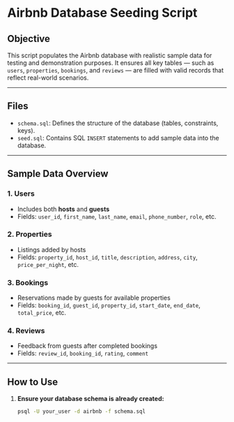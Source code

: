 # Airbnb Database Seeding Script

## Objective

This script populates the Airbnb database with realistic sample data for testing and demonstration purposes. It ensures all key tables — such as `users`, `properties`, `bookings`, and `reviews` — are filled with valid records that reflect real-world scenarios.

---

## Files

- `schema.sql`: Defines the structure of the database (tables, constraints, keys).
- `seed.sql`: Contains SQL `INSERT` statements to add sample data into the database.

---

## Sample Data Overview

### 1. Users
- Includes both **hosts** and **guests**
- Fields: `user_id`, `first_name`, `last_name`, `email`, `phone_number`, `role`, etc.

### 2. Properties
- Listings added by hosts
- Fields: `property_id`, `host_id`, `title`, `description`, `address`, `city`, `price_per_night`, etc.

### 3. Bookings
- Reservations made by guests for available properties
- Fields: `booking_id`, `guest_id`, `property_id`, `start_date`, `end_date`, `total_price`, etc.

### 4. Reviews
- Feedback from guests after completed bookings
- Fields: `review_id`, `booking_id`, `rating`, `comment`

---

## How to Use

1. **Ensure your database schema is already created:**

   ```bash
   psql -U your_user -d airbnb -f schema.sql

